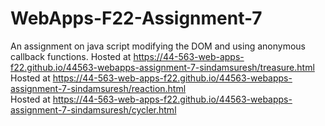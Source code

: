 # WebApps-F22-Assignment-7
An assignment on java script modifying the DOM and using anonymous callback functions.
Hosted at https://44-563-web-apps-f22.github.io/44563-webapps-assignment-7-sindamsuresh/treasure.html <br>
Hosted at https://44-563-web-apps-f22.github.io/44563-webapps-assignment-7-sindamsuresh/reaction.html <br>
Hosted at https://44-563-web-apps-f22.github.io/44563-webapps-assignment-7-sindamsuresh/cycler.html <br>
